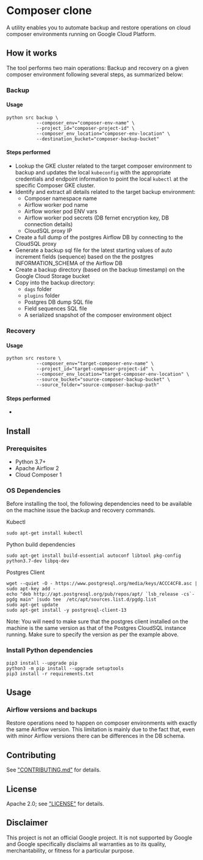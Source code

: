 # Composer clone
A utility enables you to automate backup and restore operations on cloud composer environments running on Google Cloud Platform.

## How it works
The tool performs two main operations: Backup and recovery on a given composer environment following several steps, as summarized below:

### Backup
#### Usage
```
python src backup \
           --composer_env="composer-env-name" \
           --project_id="composer-project-id" \
           --composer_env_location="composer-env-location" \
           --destination_bucket="composer-backup-bucket"
```
#### Steps performed
- Lookup the GKE cluster related to the target composer environment to backup and updates the local `kubeconfig` with the appropriate credentials and endpoint information to point the local `kubectl` at the specific Composer GKE cluster.
- Identify and extract all details related to the target backup environment:
    - Composer namespace name
    - Airflow worker pod name
    - Airflow worker pod ENV vars
    - Airflow worker pod secrets (DB fernet encryption key, DB connection details)
    - CloudSQL proxy IP
- Create a full dump of the postgres Airflow DB by connecting to the CloudSQL proxy
- Generate a backup sql file for the latest starting values of auto increment fields (sequence) based on the the postgres INFORMATION_SCHEMA of the Airflow DB
- Create a backup directory (based on the backup timestamp) on the Google Cloud Storage bucket
- Copy into the backup directory:
  - `dags` folder
  - `plugins` folder
  - Postgres DB dump SQL file
  - Field sequences SQL file
  - A serialized snapshot of the composer environment object

### Recovery
#### Usage
```
python src restore \
           --composer_env="target-composer-env-name" \
           --project_id="target-composer-project-id" \
           --composer_env_location="target-composer-env-location" \
           --source_bucket="source-composer-backup-bucket" \
           --source_folder="source-composer-backup-path"
```
#### Steps performed
- 

## Install
### Prerequisites
- Python 3.7+
- Apache Airflow 2
- Cloud Composer 1

### OS Dependencies
Before installing the tool, the following dependencies need to be available on the machine issue the backup and recovery commands.

Kubectl 
```
sudo apt-get install kubectl
```

Python build dependencies
```
sudo apt-get install build-essential autoconf libtool pkg-config python3.7-dev libpq-dev
```

Postgres Client
```
wget --quiet -O - https://www.postgresql.org/media/keys/ACCC4CF8.asc | sudo apt-key add -
echo "deb http://apt.postgresql.org/pub/repos/apt/ `lsb_release -cs`-pgdg main" |sudo tee  /etc/apt/sources.list.d/pgdg.list
sudo apt-get update
sudo apt-get install -y postgresql-client-13
```

Note: You will need to make sure that the postgres client installed on the machine is the same version as that of the Postgres CloudSQL instance running. Make sure to specify the version as per the example above.

### Install Python dependencies
```
pip3 install --upgrade pip
python3 -m pip install --upgrade setuptools
pip3 install -r requirements.txt
```
## Usage
### Airflow versions and backups
Restore operations need to happen on composer environments with exactly the same Airflow version. This limitation is mainly due to the fact that, even with minor Airflow versions there can be differences in the DB schema.

## Contributing
See ["CONTRIBUTING.md"](docs/contributing.md) for details.

## License
Apache 2.0; see ["LICENSE"](LICENSE) for details.

## Disclaimer
This project is not an official Google project. It is not supported by
Google and Google specifically disclaims all warranties as to its quality,
merchantability, or fitness for a particular purpose.